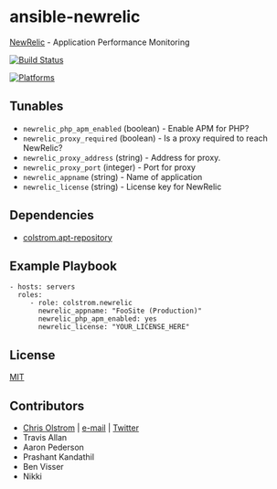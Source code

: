 # ansible-newrelic

[NewRelic](https://newrelic.com/) - Application Performance Monitoring

[![Build Status](https://travis-ci.org/telusdigital/ansible-newrelic.svg?branch=master)](https://travis-ci.org/telusdigital/ansible-newrelic)

[![Platforms](http://img.shields.io/badge/platforms-ubuntu-lightgrey.svg?style=flat)](#)

Tunables
--------
* `newrelic_php_apm_enabled` (boolean) - Enable APM for PHP?
* `newrelic_proxy_required` (boolean) - Is a proxy required to reach NewRelic?
* `newrelic_proxy_address` (string) - Address for proxy.
* `newrelic_proxy_port` (integer) - Port for proxy
* `newrelic_appname` (string) - Name of application
* `newrelic_license` (string) - License key for NewRelic

Dependencies
------------
* [colstrom.apt-repository](https://github.com/colstrom/ansible-apt-repository/)

Example Playbook
----------------
    - hosts: servers
      roles:
         - role: colstrom.newrelic
           newrelic_appname: "FooSite (Production)"
           newrelic_php_apm_enabled: yes
           newrelic_license: "YOUR_LICENSE_HERE"

License
-------
[MIT](https://tldrlegal.com/license/mit-license)

Contributors
------------
* [Chris Olstrom](https://colstrom.github.io/) | [e-mail](mailto:chris@olstrom.com) | [Twitter](https://twitter.com/ChrisOlstrom)
* Travis Allan
* Aaron Pederson
* Prashant Kandathil
* Ben Visser
* Nikki
